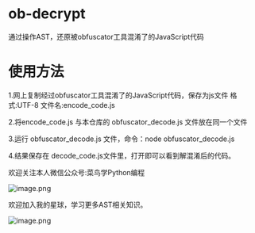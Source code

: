 # ob-decrypt

通过操作AST，还原被obfuscator工具混淆了的JavaScript代码

# 使用方法

1.网上复制经过obfuscator工具混淆了的JavaScript代码，保存为js文件
格式:UTF-8
文件名:encode_code.js

2.将encode_code.js 与本仓库的 obfuscator_decode.js 文件放在同一个文件

3.运行 obfuscator_decode.js 文件，命令：node obfuscator_decode.js

4.结果保存在 decode_code.js文件里，打开即可以看到解混淆后的代码。



欢迎关注本人微信公众号:菜鸟学Python编程

![image.png](https://cdn.nlark.com/yuque/0/2020/png/598650/1591971225499-565d5b59-1a15-45a5-8643-9937c5725d23.png#align=left&display=inline&height=215&margin=%5Bobject%20Object%5D&name=image.png&originHeight=430&originWidth=430&size=75528&status=done&style=none&width=215)


欢迎加入我的星球，学习更多AST相关知识。

![image.png](https://cdn.nlark.com/yuque/0/2020/png/598650/1591967885267-c016626e-59fe-4212-8398-12ec42300e37.png#align=left&display=inline&height=1749&margin=%5Bobject%20Object%5D&name=image.png&originHeight=3497&originWidth=750&size=439824&status=done&style=none&width=375)
